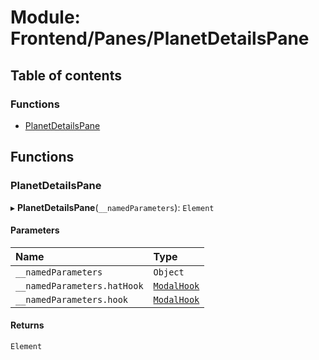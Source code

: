 # Module: Frontend/Panes/PlanetDetailsPane

## Table of contents

### Functions

- [PlanetDetailsPane](Frontend_Panes_PlanetDetailsPane.md#planetdetailspane)

## Functions

### PlanetDetailsPane

▸ **PlanetDetailsPane**(`__namedParameters`): `Element`

#### Parameters

| Name                        | Type                                                 |
| :-------------------------- | :--------------------------------------------------- |
| `__namedParameters`         | `Object`                                             |
| `__namedParameters.hatHook` | [`ModalHook`](Frontend_Views_ModalPane.md#modalhook) |
| `__namedParameters.hook`    | [`ModalHook`](Frontend_Views_ModalPane.md#modalhook) |

#### Returns

`Element`
